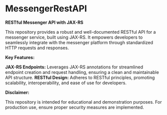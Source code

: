 # MessengerRestAPI

**RESTful Messenger API with JAX-RS**

This repository provides a robust and well-documented RESTful API for a messenger service, built using JAX-RS. It empowers developers to seamlessly integrate with the messenger platform through standardized HTTP requests and responses.

**Key Features:**

**JAX-RS Endpoints:** Leverages JAX-RS annotations for streamlined endpoint creation and request handling, ensuring a clean and maintainable API structure.
**RESTful Design:** Adheres to RESTful principles, promoting scalability, interoperability, and ease of use for developers.

**Disclaimer:**

This repository is intended for educational and demonstration purposes. For production use, ensure proper security measures are implemented.
